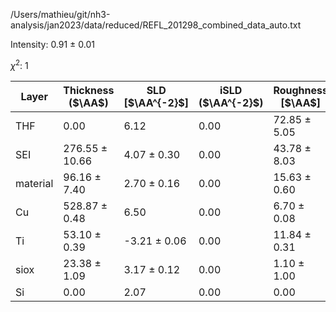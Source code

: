 /Users/mathieu/git/nh3-analysis/jan2023/data/reduced/REFL_201298_combined_data_auto.txt

Intensity: 0.91 ± 0.01

$\chi^2$:    1

| Layer | Thickness ($\AA$) | SLD [$\AA^{-2}$] | iSLD ($\AA^{-2}$) | Roughness [$\AA$] |
| --- | --- | --- | --- | --- |
|                  THF | 0.00 | 6.12 | 0.00 | 72.85 ± 5.05 |
|                  SEI | 276.55 ± 10.66 | 4.07 ± 0.30 | 0.00 | 43.78 ± 8.03 |
|             material | 96.16 ± 7.40 | 2.70 ± 0.16 | 0.00 | 15.63 ± 0.60 |
|                   Cu | 528.87 ± 0.48 | 6.50 | 0.00 | 6.70 ± 0.08 |
|                   Ti | 53.10 ± 0.39 | -3.21 ± 0.06 | 0.00 | 11.84 ± 0.31 |
|                 siox | 23.38 ± 1.09 | 3.17 ± 0.12 | 0.00 | 1.10 ± 1.00 |
|                   Si | 0.00 | 2.07 | 0.00 | 0.00 |
